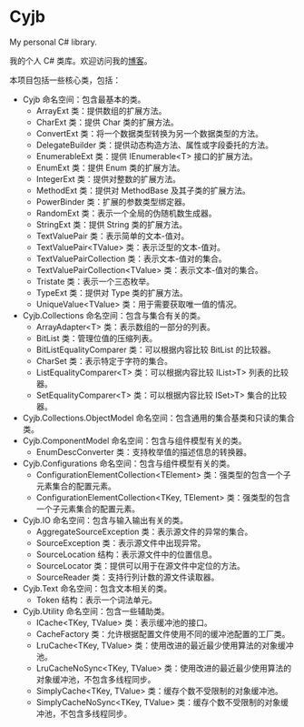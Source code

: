 Cyjb
====

My personal C# library.

我的个人 C# 类库。欢迎访问我的[博客](http://www.cnblogs.com/cyjb/)。

本项目包括一些核心类，包括：

* Cyjb 命名空间：包含最基本的类。
	- ArrayExt 类：提供数组的扩展方法。
	- CharExt 类：提供 Char 类的扩展方法。
	- ConvertExt 类：将一个数据类型转换为另一个数据类型的方法。
	- DelegateBuilder 类：提供动态构造方法、属性或字段委托的方法。
	- EnumerableExt 类：提供 IEnumerable&lt;T&gt; 接口的扩展方法。
	- EnumExt 类：提供 Enum 类的扩展方法。
	- IntegerExt 类：提供对整数的扩展方法。
	- MethodExt 类：提供对 MethodBase 及其子类的扩展方法。
	- PowerBinder 类：扩展的参数类型绑定器。
	- RandomExt 类：表示一个全局的伪随机数生成器。
	- StringExt 类：提供 String 类的扩展方法。
	- TextValuePair 类：表示简单的文本-值对。
	- TextValuePair&lt;TValue&gt; 类：表示泛型的文本-值对。
	- TextValuePairCollection 类：表示文本-值对的集合。
	- TextValuePairCollection&lt;TValue&gt; 类：表示文本-值对的集合。
	- Tristate 类：表示一个三态枚举。
	- TypeExt 类：提供对 Type 类的扩展方法。
	- UniqueValue&lt;TValue&gt; 类：用于需要获取唯一值的情况。
* Cyjb.Collections 命名空间：包含与集合有关的类。
	- ArrayAdapter&lt;T&gt; 类：表示数组的一部分的列表。
	- BitList 类：管理位值的压缩列表。
	- BitListEqualityComparer 类：可以根据内容比较 BitList 的比较器。
	- CharSet 类：表示特定于字符的集合。
	- ListEqualityComparer&lt;T&gt; 类：可以根据内容比较 IList&gt;T&gt; 列表的比较器。
	- SetEqualityComparer&lt;T&gt; 类：可以根据内容比较 ISet&gt;T&gt; 集合的比较器。
* Cyjb.Collections.ObjectModel 命名空间：包含通用的集合基类和只读的集合类。
* Cyjb.ComponentModel 命名空间：包含与组件模型有关的类。
	- EnumDescConverter 类：支持枚举值的描述信息的转换器。
* Cyjb.Configurations 命名空间：包含与组件模型有关的类。
	- ConfigurationElementCollection&lt;TElement&gt; 类：强类型的包含一个子元素集合的配置元素。
	- ConfigurationElementCollection&lt;TKey, TElement&gt; 类：强类型的包含一个子元素集合的配置元素。
* Cyjb.IO 命名空间：包含与输入输出有关的类。
	- AggregateSourceException 类：表示源文件的异常的集合。
	- SourceException 类：表示源文件中出现异常。
	- SourceLocation 结构：表示源文件中的位置信息。
	- SourceLocator 类：提供可以用于在源文件中定位的方法。
	- SourceReader 类：支持行列计数的源文件读取器。
* Cyjb.Text 命名空间：包含文本相关的类。
	- Token 结构：表示一个词法单元。
* Cyjb.Utility 命名空间：包含一些辅助类。
	- ICache&lt;TKey, TValue&gt; 类：表示缓冲池的接口。
	- CacheFactory 类：允许根据配置文件使用不同的缓冲池配置的工厂类。
	- LruCache&lt;TKey, TValue&gt; 类：使用改进的最近最少使用算法的对象缓冲池。
	- LruCacheNoSync&lt;TKey, TValue&gt; 类：使用改进的最近最少使用算法的对象缓冲池，不包含多线程同步。
	- SimplyCache&lt;TKey, TValue&gt; 类：缓存个数不受限制的对象缓冲池。
	- SimplyCacheNoSync&lt;TKey, TValue&gt; 类：缓存个数不受限制的对象缓冲池，不包含多线程同步。









